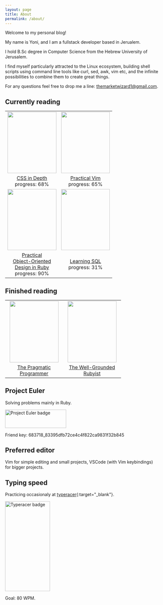```yaml
---
layout: page
title: About
permalink: /about/
---
```

Welcome to my personal blog!

My name is Yoni, and I am a fullstack developer based in Jerualem.

I hold B.Sc degree in Computer Science from the Hebrew University of Jerusalem.

I find myself particularly attracted to the Linux ecosystem, building shell scripts using command line tools like curl, sed, awk, vim etc, and the infinite possibilities to combine them to
create great things.

For any questions feel free to drop me a line: themarketwizard1@gmail.com.


## Currently reading

<table style="text-align: center; border-spacing:20px; max-width: 380px">
  <tr>
    <td>
      <img
        width="159.6" height="199.6"
        class="book-cover"
        src="https://images-na.ssl-images-amazon.com/images/I/41fm+F1lc7L._SX397_BO1,204,203,200_.jpg"
      />
    </td>
    <td>
      <img  
        width="159.6" height="199.6"
        class="book-cover"
        src="https://images-na.ssl-images-amazon.com/images/I/41Uki3+V7nL._SX415_BO1,204,203,200_.jpg"
      />
    </td>
  </tr>
  <tr>
      <td>
      <a
        href="https://www.amazon.com/CSS-Depth-Keith-J-Grant/dp/1617293458"
        target="blank"
        >CSS in Depth</a
      >
	    <div> progress: 68%</div>
    </td>
    <td>
      <a
        href="https://www.amazon.com/Practical-Vim-Edit-Speed-Thought/dp/1680501275/ref=sr_1_1?crid=1I28TO08V3UKJ&keywords=practical+vim&qid=1642775788&sprefix=practical+vim%2Caps%2C223&sr=8-1"
        target="blank"
        >Practical Vim</a
      >
	    <div>progress: 65%</div>
    </td>
  </tr>
  <tr>
    <td>
      <img
        width="159.6" height="199.6"
        class="book-cover"
        src="https://images-na.ssl-images-amazon.com/images/I/51vkmxCfmRL._SX381_BO1,204,203,200_.jpg"
      />
    </td>
    <td>
      <img
        width="159.6" height="199.6"
        class="book-cover"
        src="https://m.media-amazon.com/images/W/WEBP_402378-T1/images/I/41A-KL8Y1vL._SX379_BO1,204,203,200_.jpg"
      />
    </td>
  </tr>
   <tr>
    <td>
      <a
        href="https://www.amazon.com/Practical-Object-Oriented-Design-Ruby-Addison-Wesley/dp/0321721330"
        target="blank"
        >Practical<br/> Object-Oriented<br/> Design in Ruby</a
      >
	    <div> progress: 90%</div>
    </td>
    <td>
      <a
        href="https://www.amazon.com/Learning-SQL-Generate-Manipulate-Retrieve/dp/1492057614"
        target="blank"
        >Learning SQL</a
      >
	    <div> progress: 31%</div>
    </td>
  </tr>

  
</table>

## Finished reading

<table style="text-align: center; border-spacing:20px; max-width: 380px">
      <tr>
        <td>
          <img
            width="159.6" height="199.6"
            class="book-cover"
            src="	https://images-na.ssl-images-amazon.com/images/I/51dxkfagmwL._SX380_BO1,204,203,200_.jpg"
          />
        </td>
        <td>
          <img
            width="159.6" height="199.6"
            class="book-cover"
            src="https://images-na.ssl-images-amazon.com/images/I/415V5GEzUVL._SX397_BO1,204,203,200_.jpg"
          />
      </td>
      </tr>
      <tr>
        <td>
          <a
            href="https://www.amazon.com/Pragmatic-Programmer-journey-mastery-Anniversary/dp/0135957052/ref=sr_1_1?keywords=pragmatic+programmer&qid=1642778471&sprefix=pragmatic+%2Caps%2C195&sr=8-1"
            target="blank"
            >The Pragmatic Programmer</a
          >
        </td>
        <td>
          <a
            href="https://www.amazon.com/Well-Grounded-Rubyist-David-Black/dp/1617295213/ref=sr_1_1?keywords=the+well+grounded+rubyist&qid=1642778315&sprefix=the+well+grou%2Caps%2C312&sr=8-1"
            target="blank"
            >The Well-Grounded Rubyist</a>
        </td>
      </tr>
    </table>



## Project Euler

Solving problems mainly in Ruby.

<img src="https://projecteuler.net/profile/YoniA.png" alt="Project Euler badge" width="200" height="60">

Friend key: 683718_83395dfb72ce4c4f822ca9831f32b845

## Preferred editor

Vim for simple editing and small projects, VSCode (with Vim keybindings) for bigger projects.


## Typing speed

Practicing occasionaly at [typeracer](https://play.typeracer.com/){:target="_blank"}. 

<img src="https://data.typeracer.com/misc/badge?user=market_wizard" alt="Typeracer badge" width="146.5" height="293">


Goal: 80 WPM.

